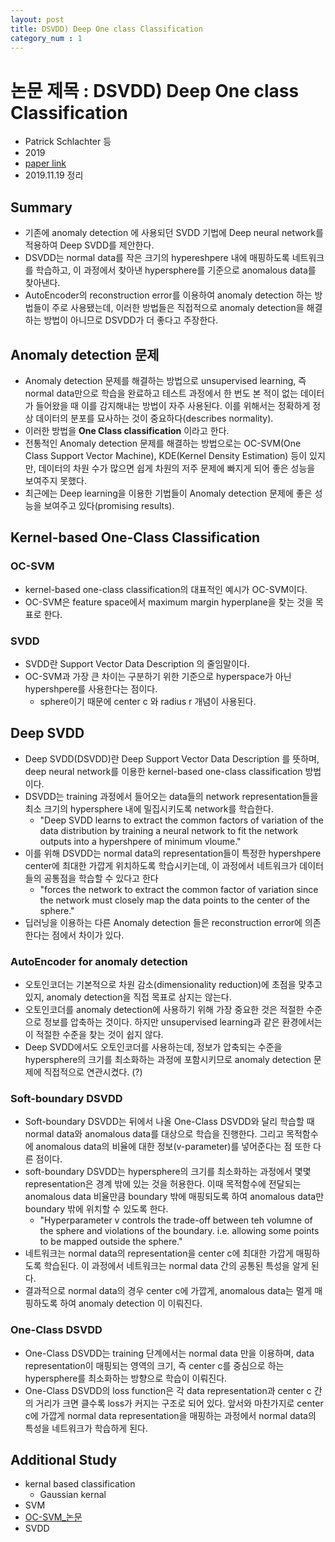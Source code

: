 ```yaml
---
layout: post
title: DSVDD) Deep One class Classification
category_num : 1
---
```


# 논문 제목 : DSVDD) Deep One class Classification

- Patrick Schlachter 등
- 2019
- [paper link](<https://arxiv.org/abs/1902.01194>)
- 2019.11.19 정리

## Summary

- 기존에 anomaly detection 에 사용되던 SVDD 기법에 Deep neural network를 적용하여 Deep SVDD를 제안한다.
- DSVDD는 normal data를 작은 크기의 hypereshpere 내에 매핑하도록 네트워크를 학습하고, 이 과정에서 찾아낸 hypersphere를 기준으로 anomalous data를 찾아낸다.
- AutoEncoder의 reconstruction error를 이용하여 anomaly detection 하는 방법들이 주로 사용됐는데, 이러한 방법들은 직접적으로 anomaly detection을 해결하는 방법이 아니므로 DSVDD가 더 좋다고 주장한다.

## Anomaly detection 문제

- Anomaly detection 문제를 해결하는 방법으로 unsupervised learning, 즉 normal data만으로 학습을 완료하고 테스트 과정에서 한 번도 본 적이 없는 데이터가 들어왔을 때 이를 감지해내는 방법이 자주 사용된다. 이를 위해서는 정확하게 정상 데이터의 분포를 묘사하는 것이 중요하다(describes normality).
- 이러한 방법을 **One Class classification** 이라고 한다.
- 전통적인 Anomaly detection 문제를 해결하는 방법으로는 OC-SVM(One Class Support Vector Machine), KDE(Kernel Density Estimation) 등이 있지만, 데이터의 차원 수가 많으면 쉽게 차원의 저주 문제에 빠지게 되어 좋은 성능을 보여주지 못했다.
- 최근에는 Deep learning을 이용한 기법들이 Anomaly detection 문제에 좋은 성능을 보여주고 있다(promising results).

## Kernel-based One-Class Classification

### OC-SVM

- kernel-based one-class classification의 대표적인 예시가 OC-SVM이다.
- OC-SVM은 feature space에서 maximum margin hyperplane을 찾는 것을 목표로 한다.

### SVDD

- SVDD란 Support Vector Data Description 의 줄임말이다.
- OC-SVM과 가장 큰 차이는 구분하기 위한 기준으로 hyperspace가 아닌 hypershpere를 사용한다는 점이다.
  - sphere이기 때문에 center c 와 radius r 개념이 사용된다.

## Deep SVDD

- Deep SVDD(DSVDD)란 Deep Support Vector Data Description 를 뜻하며, deep neural network를 이용한 kernel-based one-class classification 방법이다.
- DSVDD는 training 과정에서 들어오는 data들의 network representation들을 최소 크기의 hypersphere 내에 밀집시키도록 network를 학습한다.
  - "Deep SVDD learns to extract the common factors of variation of the data distribution by training a neural network to fit the network outputs into a hypershpere of minimum vloume."
- 이를 위해 DSVDD는 normal data의 representation들이 특정한 hypershpere center에 최대한 가깝게 위치하도록 학습시키는데, 이 과정에서 네트워크가 데이터들의 공통점을 학습할 수 있다고 한다
  - "forces the network to extract the common factor of variation since the network must closely map the data points to the center of the sphere."
- 딥러닝을 이용하는 다른 Anomaly detection 들은 reconstruction error에 의존한다는 점에서 차이가 있다.

### AutoEncoder for anomaly detection

- 오토인코더는 기본적으로 차원 감소(dimensionality reduction)에 초점을 맞추고 있지, anomaly detection을 직접 목표로 삼지는 않는다.
- 오토인코더를 anomaly detection에 사용하기 위해 가장 중요한 것은 적절한 수준으로 정보를 압축하는 것이다. 하지만 unsupervised learning과 같은 환경에서는 이 적절한 수준을 찾는 것이 쉽지 않다.
- Deep SVDD에서도 오토인코더를 사용하는데, 정보가 압축되는 수준을 hypersphere의 크기를 최소화하는 과정에 포함시키므로 anomaly detection 문제에 직접적으로 연관시켰다. (?)

### Soft-boundary DSVDD

- Soft-boundary DSVDD는 뒤에서 나올 One-Class DSVDD와 달리 학습할 때 normal data와 anomalous data를 대상으로 학습을 진행한다. 그리고 목적함수에 anomalous data의 비율에 대한 정보(v-parameter)를 넣어준다는 점 또한 다른 점이다.
- soft-boundary DSVDD는 hypersphere의 크기를 최소화하는 과정에서 몇몇 representation은 경계 밖에 있는 것을 허용한다. 이때 목적함수에 전달되는 anomalous data 비율만큼 boundary 밖에 매핑되도록 하여 anomalous data만 boundary 밖에 위치할 수 있도록 한다.
  - "Hyperparameter v controls the trade-off between teh volumne of the sphere and violations of the boundary. i.e. allowing some points to be mapped outside the sphere."
- 네트워크는 normal data의 representation을 center c에 최대한 가깝게 매핑하도록 학습된다. 이 과정에서 네트워크는 normal data 간의 공통된 특성을 알게 된다.
- 결과적으로 normal data의 경우 center c에 가깝게, anomalous data는 멀게 매핑하도록 하여 anomaly detection 이 이뤄진다.

### One-Class DSVDD

- One-Class DSVDD는 training 단계에서는 normal data 만을 이용하며, data representation이 매핑되는 영역의 크기, 즉 center c를 중심으로 하는 hypersphere를 최소화하는 방향으로 학습이 이뤄진다.
- One-Class DSVDD의 loss function은 각 data representation과 center c 간의 거리가 크면 클수록 loss가 커지는 구조로 되어 있다. 앞서와 마찬가지로 center c에 가깝게 normal data representation을 매핑하는 과정에서 normal data의 특성을 네트워크가 학습하게 된다.

## Additional Study

- kernal based classification
  - Gaussian kernal
- SVM
- [OC-SVM_논문](<http://users.cecs.anu.edu.au/~williams/papers/P132.pdf>)
- SVDD
